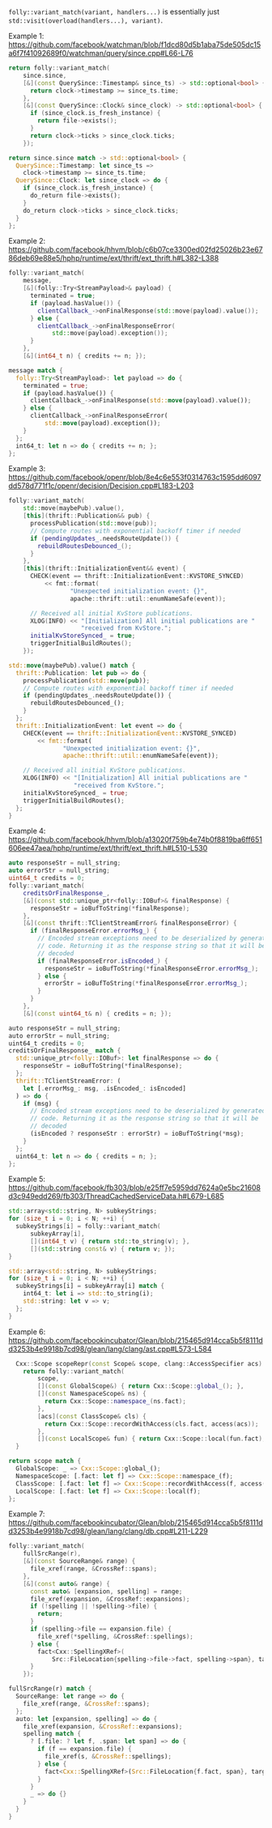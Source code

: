 `folly::variant_match(variant, handlers...)` is essentially just `std::visit(overload(handlers...), variant)`.

Example 1: https://github.com/facebook/watchman/blob/f1dcd80d5b1aba75de505dc15a6f7f41092689f0/watchman/query/since.cpp#L66-L76

```cpp
return folly::variant_match(
    since.since,
    [&](const QuerySince::Timestamp& since_ts) -> std::optional<bool> {
      return clock->timestamp >= since_ts.time;
    },
    [&](const QuerySince::Clock& since_clock) -> std::optional<bool> {
      if (since_clock.is_fresh_instance) {
        return file->exists();
      }
      return clock->ticks > since_clock.ticks;
    });
```

```rust
return since.since match -> std::optional<bool> {
  QuerySince::Timestamp: let since_ts =>
    clock->timestamp >= since_ts.time;
  QuerySince::Clock: let since_clock => do {
    if (since_clock.is_fresh_instance) {
      do_return file->exists();
    }
    do_return clock->ticks > since_clock.ticks;
  }
};
```

Example 2: https://github.com/facebook/hhvm/blob/c6b07ce3300ed02fd25026b23e6786deb69e88e5/hphp/runtime/ext/thrift/ext_thrift.h#L382-L388

```cpp
folly::variant_match(
    message,
    [&](folly::Try<StreamPayload>& payload) {
      terminated = true;
      if (payload.hasValue()) {
        clientCallback_->onFinalResponse(std::move(payload).value());
      } else {
        clientCallback_->onFinalResponseError(
            std::move(payload).exception());
      }
    },
    [&](int64_t n) { credits += n; });
```

```rust
message match {
  folly::Try<StreamPayload>: let payload => do {
    terminated = true;
    if (payload.hasValue()) {
      clientCallback_->onFinalResponse(std::move(payload).value());
    } else {
      clientCallback_->onFinalResponseError(
          std::move(payload).exception());
    }
  };
  int64_t: let n => do { credits += n; };
};
```

Example 3: https://github.com/facebook/openr/blob/8e4c6e553f0314763c1595dd6097dd578d771f1c/openr/decision/Decision.cpp#L183-L203

```cpp
folly::variant_match(
    std::move(maybePub).value(),
    [this](thrift::Publication&& pub) {
      processPublication(std::move(pub));
      // Compute routes with exponential backoff timer if needed
      if (pendingUpdates_.needsRouteUpdate()) {
        rebuildRoutesDebounced_();
      }
    },
    [this](thrift::InitializationEvent&& event) {
      CHECK(event == thrift::InitializationEvent::KVSTORE_SYNCED)
          << fmt::format(
                 "Unexpected initialization event: {}",
                 apache::thrift::util::enumNameSafe(event));

      // Received all initial KvStore publications.
      XLOG(INFO) << "[Initialization] All initial publications are "
                    "received from KvStore.";
      initialKvStoreSynced_ = true;
      triggerInitialBuildRoutes();
    });
```

```rust
std::move(maybePub).value() match {
  thrift::Publication: let pub => do {
    processPublication(std::move(pub));
    // Compute routes with exponential backoff timer if needed
    if (pendingUpdates_.needsRouteUpdate()) {
      rebuildRoutesDebounced_();
    }
  };
  thrift::InitializationEvent: let event => do {
    CHECK(event == thrift::InitializationEvent::KVSTORE_SYNCED)
        << fmt::format(
               "Unexpected initialization event: {}",
               apache::thrift::util::enumNameSafe(event));

    // Received all initial KvStore publications.
    XLOG(INFO) << "[Initialization] All initial publications are "
                  "received from KvStore.";
    initialKvStoreSynced_ = true;
    triggerInitialBuildRoutes();
  };
}
```

Example 4: https://github.com/facebook/hhvm/blob/a13020f759b4e74b0f8819ba6ff651606ee47aea/hphp/runtime/ext/thrift/ext_thrift.h#L510-L530

```cpp
auto responseStr = null_string;
auto errorStr = null_string;
uint64_t credits = 0;
folly::variant_match(
    creditsOrFinalResponse_,
    [&](const std::unique_ptr<folly::IOBuf>& finalResponse) {
      responseStr = ioBufToString(*finalResponse);
    },
    [&](const thrift::TClientStreamError& finalResponseError) {
      if (finalResponseError.errorMsg_) {
        // Encoded stream exceptions need to be deserialized by generated
        // code. Returning it as the response string so that it will be
        // decoded
        if (finalResponseError.isEncoded_) {
          responseStr = ioBufToString(*finalResponseError.errorMsg_);
        } else {
          errorStr = ioBufToString(*finalResponseError.errorMsg_);
        }
      }
    },
    [&](const uint64_t& n) { credits = n; });
```

```rust
auto responseStr = null_string;
auto errorStr = null_string;
uint64_t credits = 0;
creditsOrFinalResponse_ match {
  std::unique_ptr<folly::IOBuf>: let finalResponse => do {
    responseStr = ioBufToString(*finalResponse);
  };
  thrift::TClientStreamError: (
    let [.errorMsg_: msg, .isEncoded_: isEncoded]
  ) => do {
    if (msg) {
      // Encoded stream exceptions need to be deserialized by generated
      // code. Returning it as the response string so that it will be
      // decoded
      (isEncoded ? responseStr : errorStr) = ioBufToString(*msg);
    }
  };
  uint64_t: let n => do { credits = n; };
};
```

Example 5: https://github.com/facebook/fb303/blob/e25ff7e5959dd7624a0e5bc21608d3c949edd269/fb303/ThreadCachedServiceData.h#L679-L685

```cpp
std::array<std::string, N> subkeyStrings;
for (size_t i = 0; i < N; ++i) {
  subkeyStrings[i] = folly::variant_match(
      subkeyArray[i],
      [](int64_t v) { return std::to_string(v); },
      [](std::string const& v) { return v; });
}
```

```rust
std::array<std::string, N> subkeyStrings;
for (size_t i = 0; i < N; ++i) {
  subkeyStrings[i] = subkeyArray[i] match {
    int64_t: let i => std::to_string(i);
    std::string: let v => v;
  };
}
```

Example 6: https://github.com/facebookincubator/Glean/blob/215465d914cca5b5f8111dd3253b4e9918b7cd98/glean/lang/clang/ast.cpp#L573-L584

```cpp
  Cxx::Scope scopeRepr(const Scope& scope, clang::AccessSpecifier acs) {
    return folly::variant_match(
        scope,
        [](const GlobalScope&) { return Cxx::Scope::global_(); },
        [](const NamespaceScope& ns) {
          return Cxx::Scope::namespace_(ns.fact);
        },
        [acs](const ClassScope& cls) {
          return Cxx::Scope::recordWithAccess(cls.fact, access(acs));
        },
        [](const LocalScope& fun) { return Cxx::Scope::local(fun.fact); });
  }
```

```rust
return scope match {
  GlobalScope: _ => Cxx::Scope::global_();
  NamespaceScope: [.fact: let f] => Cxx::Scope::namespace_(f);
  ClassScope: [.fact: let f] => Cxx::Scope::recordWithAccess(f, access(acs));
  LocalScope: [.fact: let f] => Cxx::Scope::local(f);
};
```

Example 7: https://github.com/facebookincubator/Glean/blob/215465d914cca5b5f8111dd3253b4e9918b7cd98/glean/lang/clang/db.cpp#L211-L229

```cpp
folly::variant_match(
    fullSrcRange(r),
    [&](const SourceRange& range) {
      file_xref(range, &CrossRef::spans);
    },
    [&](const auto& range) {
      const auto& [expansion, spelling] = range;
      file_xref(expansion, &CrossRef::expansions);
      if (!spelling || !spelling->file) {
        return;
      }
      if (spelling->file == expansion.file) {
        file_xref(*spelling, &CrossRef::spellings);
      } else {
        fact<Cxx::SpellingXRef>(
            Src::FileLocation{spelling->file->fact, spelling->span}, target);
      }
    });
```

```rust
fullSrcRange(r) match {
  SourceRange: let range => do {
    file_xref(range, &CrossRef::spans);
  };
  auto: let [expansion, spelling] => do {
    file_xref(expansion, &CrossRef::expansions);
    spelling match {
      ? [.file: ? let f, .span: let span] => do {
        if (f == expansion.file) {
          file_xref(s, &CrossRef::spellings);
        } else {
          fact<Cxx::SpellingXRef>(Src::FileLocation{f.fact, span}, target);
        }
      }
      _ => do {}
    }
  }
}
```